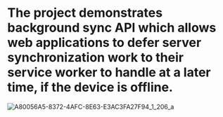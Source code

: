 # The project demonstrates background sync API which allows web applications to defer server synchronization work to their service worker to handle at a later time, if the device is offline.
![A80056A5-8372-4AFC-8E63-E3AC3FA27F94_1_206_a](https://github.com/ArmenMesropyan/Background-Sync-API/assets/56872981/dfb5dfe9-0b88-45ef-8930-0549ab3addc5)
